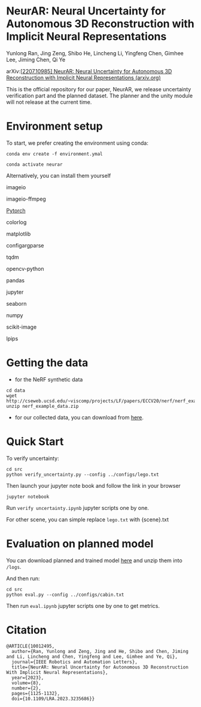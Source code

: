 # NeurAR: Neural Uncertainty for Autonomous 3D Reconstruction with Implicit Neural Representations

Yunlong Ran, Jing Zeng, Shibo He, Lincheng Li, Yingfeng Chen, Gimhee Lee, Jiming Chen, Qi Ye

arXiv:[[2207.10985\] NeurAR: Neural Uncertainty for Autonomous 3D Reconstruction with Implicit Neural Representations (arxiv.org)](https://arxiv.org/abs/2207.10985)

This is the official repository for our paper, NeurAR, we release uncertainty verification part and the planned dataset. The planner and the unity module will not release at the current time.

# Environment setup

To start, we prefer creating the environment using conda:

```
conda env create -f environment.ymal

conda activate neurar
```

Alternatively, you can install them yourself

imageio

imageio-ffmpeg

[Pytorch](https://pytorch.org/)

colorlog

matplotlib

configargparse

tqdm

opencv-python

pandas

jupyter

seaborn

numpy

scikit-image

lpips

# Getting the data

- for the NeRF synthetic data

```
cd data
wget http://cseweb.ucsd.edu/~viscomp/projects/LF/papers/ECCV20/nerf/nerf_example_data.zip
unzip nerf_example_data.zip
```

* for our collected data, you can download from [here](https://drive.google.com/file/d/1Hp5cz1dr7h6ucRNTCvbpisnsdC5XItBm/view?usp=sharing). 

# Quick Start

To verify uncertainty:

```
cd src
python verify_uncertainty.py --config ../configs/lego.txt
```

Then launch your jupyter note book and follow the link in your browser

```
jupyter notebook
```

Run ```verify uncertainty.ipynb``` jupyter scripts one by one.

For other scene, you can simple replace ```lego.txt``` with {scene}.txt

# Evaluation on planned model

You can download planned and trained model [here](https://drive.google.com/file/d/1AJbQlcifoBNrZgbiFuoVcAakigPTqoUv/view?usp=sharing) and unzip them into ```/logs```.

And then run:

```
cd src
python eval.py --config ../configs/cabin.txt
```

Then run ```eval.ipynb``` jupyter scripts one by one to get metrics.

# Citation

```
@ARTICLE{10012495,
  author={Ran, Yunlong and Zeng, Jing and He, Shibo and Chen, Jiming and Li, Lincheng and Chen, Yingfeng and Lee, Gimhee and Ye, Qi},
  journal={IEEE Robotics and Automation Letters}, 
  title={NeurAR: Neural Uncertainty for Autonomous 3D Reconstruction With Implicit Neural Representations}, 
  year={2023},
  volume={8},
  number={2},
  pages={1125-1132},
  doi={10.1109/LRA.2023.3235686}}
```